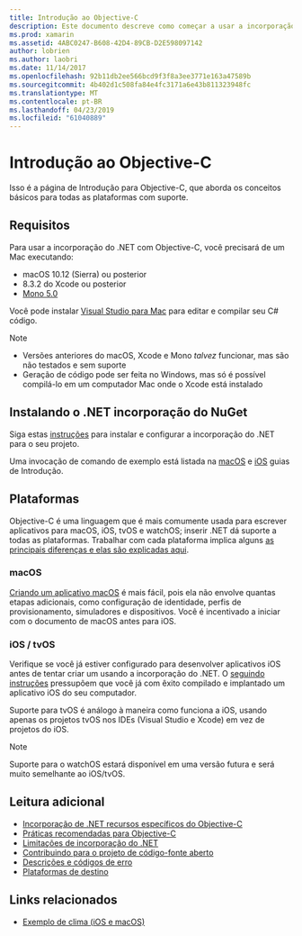 ```yaml
---
title: Introdução ao Objective-C
description: Este documento descreve como começar a usar a incorporação do .NET com Objective-C. Ele aborda os requisitos, instalando a incorporação do .NET do NuGet e plataformas com suporte.
ms.prod: xamarin
ms.assetid: 4ABC0247-B608-42D4-89CB-D2E598097142
author: lobrien
ms.author: laobri
ms.date: 11/14/2017
ms.openlocfilehash: 92b11db2ee566bcd9f3f8a3ee3771e163a47589b
ms.sourcegitcommit: 4b402d1c508fa84e4fc3171a6e43b811323948fc
ms.translationtype: MT
ms.contentlocale: pt-BR
ms.lasthandoff: 04/23/2019
ms.locfileid: "61040889"
---
```

# <a name="getting-started-with-objective-c"></a>Introdução ao Objective-C

Isso é a página de Introdução para Objective-C, que aborda os conceitos básicos para todas as plataformas com suporte.

## <a name="requirements"></a>Requisitos

Para usar a incorporação do .NET com Objective-C, você precisará de um Mac executando:

* macOS 10.12 (Sierra) ou posterior
* 8.3.2 do Xcode ou posterior
* [Mono 5.0](https://www.mono-project.com/download/)

Você pode instalar [Visual Studio para Mac](https://visualstudio.microsoft.com/vs/mac/) para editar e compilar seu C# código.

> [!NOTE]
> * Versões anteriores do macOS, Xcode e Mono _talvez_ funcionar, mas são não testados e sem suporte
> * Geração de código pode ser feita no Windows, mas só é possível compilá-lo em um computador Mac onde o Xcode está instalado

## <a name="installing-net-embedding-from-nuget"></a>Instalando o .NET incorporação do NuGet

Siga estas [instruções](~/tools/dotnet-embedding/get-started/install/install.md) para instalar e configurar a incorporação do .NET para o seu projeto.

Uma invocação de comando de exemplo está listada na [macOS](~/tools/dotnet-embedding/get-started/objective-c/macos.md) e [iOS](~/tools/dotnet-embedding/get-started/objective-c/ios.md) guias de Introdução.

## <a name="platforms"></a>Plataformas

Objective-C é uma linguagem que é mais comumente usada para escrever aplicativos para macOS, iOS, tvOS e watchOS; inserir .NET dá suporte a todas as plataformas. Trabalhar com cada plataforma implica alguns [as principais diferenças e elas são explicadas aqui](~/tools/dotnet-embedding/objective-c/platforms.md).

### <a name="macos"></a>macOS

[Criando um aplicativo macOS](~/tools/dotnet-embedding/get-started/objective-c/macos.md) é mais fácil, pois ela não envolve quantas etapas adicionais, como configuração de identidade, perfis de provisionamento, simuladores e dispositivos. Você é incentivado a iniciar com o documento de macOS antes para iOS.

### <a name="ios--tvos"></a>iOS / tvOS

Verifique se você já estiver configurado para desenvolver aplicativos iOS antes de tentar criar um usando a incorporação do .NET. O [seguindo instruções](~/tools/dotnet-embedding/get-started/objective-c/ios.md) pressupõem que você já com êxito compilado e implantado um aplicativo iOS do seu computador.

Suporte para tvOS é análogo à maneira como funciona a iOS, usando apenas os projetos tvOS nos IDEs (Visual Studio e Xcode) em vez de projetos do iOS.

> [!NOTE]
> Suporte para o watchOS estará disponível em uma versão futura e será muito semelhante ao iOS/tvOS.

## <a name="further-reading"></a>Leitura adicional

* [Incorporação de .NET recursos específicos do Objective-C](~/tools/dotnet-embedding/objective-c/index.md)
* [Práticas recomendadas para Objective-C](~/tools/dotnet-embedding/objective-c/best-practices.md)
* [Limitações de incorporação do .NET](~/tools/dotnet-embedding/limitations.md)
* [Contribuindo para o projeto de código-fonte aberto](https://github.com/mono/Embeddinator-4000/blob/master/Contributing.md)
* [Descrições e códigos de erro](~/tools/dotnet-embedding/errors.md)
* [Plataformas de destino](~/tools/dotnet-embedding/objective-c/platforms.md)

## <a name="related-links"></a>Links relacionados

- [Exemplo de clima (iOS e macOS)](https://github.com/jamesmontemagno/embeddinator-weather)
